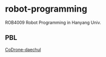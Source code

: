 # robot-programming
ROB4009 Robot Programming in Hanyang Univ.


## PBL
[CoDrone-daechul](https://github.com/hy-kiera/CoDorne-daechul/settings/collaboration)
